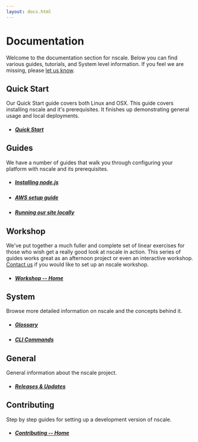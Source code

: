 ```yaml
---
layout: docs.html
---
```


# Documentation
Welcome to the documentation section for nscale. Below  you can find various guides, tutorials,
and System level information. If you feel we are missing, please [let us know][doc-issues].

## Quick Start
Our Quick Start guide covers both Linux and OSX. This guide covers installing nscale and it's
prerequisites. It finishes up demonstrating general usage and local deployments.

- ##### [Quick Start](/quick-start/)

## Guides
We have a number of guides that walk you through configuring your platform with nscale and its
prerequisites.

- ##### [Installing node.js](./guides/installing-node.html)
- ##### [AWS setup guide](./guides/aws-setup-guide.html)
- ##### [Running our site locally](./guides/offline-docs.html)

## Workshop
We've put together a much fuller and complete set of linear exercises for those who wish get a
really good look at nscale in action. This series of guides works great as an afternoon project
or even an interactive workshop. [Contact us](/contact-us) if you would like to set up an nscale
workshop.

- ##### [Workshop -- Home](/docs/workshop)

## System
Browse more detailed information on nscale and the concepts behind it.

- ##### [Glossary](./system/glossary.html)
- ##### [CLI Commands](./system/cli-commands.html)

## General
General information about the nscale project.

- ##### [Releases & Updates](/releases/)

## Contributing
Step by step guides for setting up a development version of nscale.

- ##### [Contributing -- Home](./contributing/)


[doc-issues]: https://github.com/nearform/nscale-docs/issues
